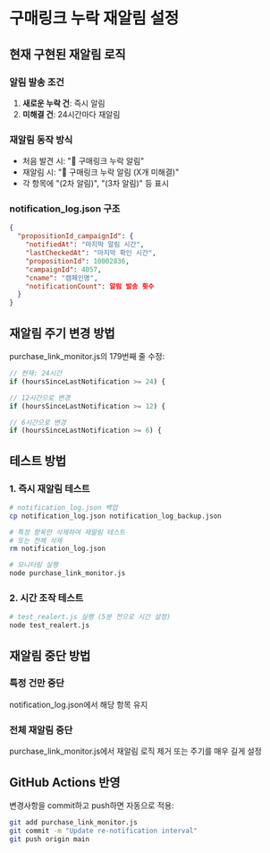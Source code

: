 # 구매링크 누락 재알림 설정

## 현재 구현된 재알림 로직

### 알림 발송 조건
1. **새로운 누락 건**: 즉시 알림
2. **미해결 건**: 24시간마다 재알림

### 재알림 동작 방식
- 처음 발견 시: "🚨 구매링크 누락 알림"
- 재알림 시: "🚨 구매링크 누락 알림 (X개 미해결)"
- 각 항목에 "(2차 알림)", "(3차 알림)" 등 표시

### notification_log.json 구조
```json
{
  "propositionId_campaignId": {
    "notifiedAt": "마지막 알림 시간",
    "lastCheckedAt": "마지막 확인 시간",
    "propositionId": 10002836,
    "campaignId": 4057,
    "cname": "캠페인명",
    "notificationCount": 알림 발송 횟수
  }
}
```

## 재알림 주기 변경 방법

purchase_link_monitor.js의 179번째 줄 수정:
```javascript
// 현재: 24시간
if (hoursSinceLastNotification >= 24) {

// 12시간으로 변경
if (hoursSinceLastNotification >= 12) {

// 6시간으로 변경
if (hoursSinceLastNotification >= 6) {
```

## 테스트 방법

### 1. 즉시 재알림 테스트
```bash
# notification_log.json 백업
cp notification_log.json notification_log_backup.json

# 특정 항목만 삭제하여 재알림 테스트
# 또는 전체 삭제
rm notification_log.json

# 모니터링 실행
node purchase_link_monitor.js
```

### 2. 시간 조작 테스트
```bash
# test_realert.js 실행 (5분 전으로 시간 설정)
node test_realert.js
```

## 재알림 중단 방법

### 특정 건만 중단
notification_log.json에서 해당 항목 유지

### 전체 재알림 중단
purchase_link_monitor.js에서 재알림 로직 제거 또는 주기를 매우 길게 설정

## GitHub Actions 반영

변경사항을 commit하고 push하면 자동으로 적용:
```bash
git add purchase_link_monitor.js
git commit -m "Update re-notification interval"
git push origin main
```